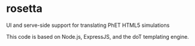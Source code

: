 # rosetta
UI and serve-side support for translating PhET HTML5 simulations

This code is based on Node.js, ExpressJS, and the doT templating engine.

